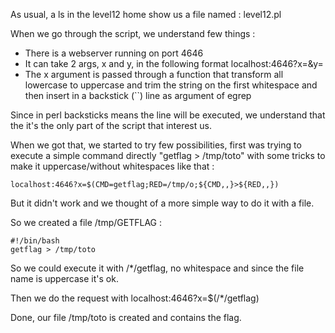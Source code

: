 As usual, a ls in the level12 home show us a file named : level12.pl

When we go through the script, we understand few things : 
- There is a webserver running on port 4646
- It can take 2 args, x and y, in the following format localhost:4646?x=<value>&y=<value>
- The x argument is passed through a function that transform all lowercase to uppercase and trim the string on the first whitespace and then insert in a backstick (``) line as argument of egrep

Since in perl backsticks means the line will be executed, we understand that the it's the only part of the script that interest us.

When we got that, we started to try few possibilities, first was trying to execute a simple command directly "getflag > /tmp/toto" with some tricks to make it uppercase/without whitespaces like that :
```
localhost:4646?x=$(CMD=getflag;RED=/tmp/o;${CMD,,}>${RED,,})
```
But it didn't work and we thought of a more simple way to do it with a file.

So we created a file /tmp/GETFLAG :
```
#!/bin/bash
getflag > /tmp/toto
```
So we could execute it with /*/getflag, no whitespace and since the file name is uppercase it's ok.

Then we do the request with localhost:4646?x=$(/*/getflag)

Done, our file /tmp/toto is created and contains the flag.